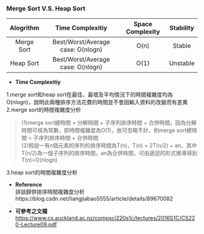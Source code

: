 ### Merge Sort V.S. Heap Sort

| Alogrithm | Time Complexitiy | Space Complexity | Stability |
| :-: | :-: | :-: | :-: |
| Merge Sort |Best/Worst/Average case: O(nlogn)| O(n) | Stable |
| Heap Sort |Best/Worst/Average case: O(nlogn) | O(1) | Unstable|

- **Time Complexitiy**<br>

1.merge sort和heap sort在最佳、最壞及平均情況下的時間複雜度均為O(nlogn)，說明此兩種排序方法花費的時間並不會因輸入資料的改變而有差異<br>
2.merge sort的時間複雜度分析<br>
>(1)merge sort總時間 = 分解時間 + 子序列排序時間 + 合併時間，因為分解時間可視為常數，即時間複雜度為O(1)，故可忽略不計，則merge sort總時間 = 子序列排序時間 + 合併時間<br>
>(2)假設一有n個元素的序列的排序時間為T(n)，T(n) = 2T(n/2) + an，其中T(n/2)為一個子序列的排序時間，an為合併時間，可由遞迴的形式推導得到T(n)=O(nlogn)<br>

3.heap sort的時間複雜度分析<br>







- **Reference**<br>
詳談歸併排序時間複雜度分析https://blog.csdn.net/liangjiabao5555/article/details/89670082<br>

- **可參考之文檔**<br>
https://www.cs.auckland.ac.nz/compsci220s1c/lectures/2016S1C/CS220-Lecture09.pdf
